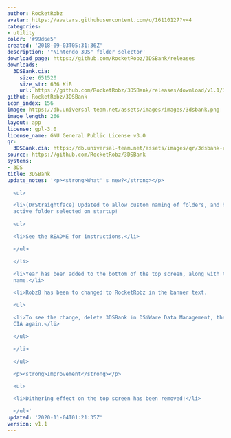 ```yaml
---
author: RocketRobz
avatar: https://avatars.githubusercontent.com/u/16110127?v=4
categories:
- utility
color: '#99d6e5'
created: '2018-09-03T05:31:36Z'
description: '"Nintendo 3DS" folder selector'
download_page: https://github.com/RocketRobz/3DSBank/releases
downloads:
  3DSBank.cia:
    size: 651520
    size_str: 636 KiB
    url: https://github.com/RocketRobz/3DSBank/releases/download/v1.1/3DSBank.cia
github: RocketRobz/3DSBank
icon_index: 156
image: https://db.universal-team.net/assets/images/images/3dsbank.png
image_length: 266
layout: app
license: gpl-3.0
license_name: GNU General Public License v3.0
qr:
  3DSBank.cia: https://db.universal-team.net/assets/images/qr/3dsbank-cia.png
source: https://github.com/RocketRobz/3DSBank
systems:
- 3DS
title: 3DSBank
update_notes: '<p><strong>What''s new?</strong></p>

  <ul>

  <li>(DrStraightface) Updated to allow custom naming of folders, and having currently
  active folder selected on startup!

  <ul>

  <li>See the README for instructions.</li>

  </ul>

  </li>

  <li>Year has been added to the bottom of the top screen, along with the developer''s
  name.</li>

  <li>Robz8 has been to changed to RocketRobz in the banner text.

  <ul>

  <li>To see the change, delete 3DSBank in DSiWare Data Management, then install the
  CIA again.</li>

  </ul>

  </li>

  </ul>

  <p><strong>Improvement</strong></p>

  <ul>

  <li>Dithering effect on the top screen has been removed!</li>

  </ul>'
updated: '2020-11-04T01:21:35Z'
version: v1.1
---
```

